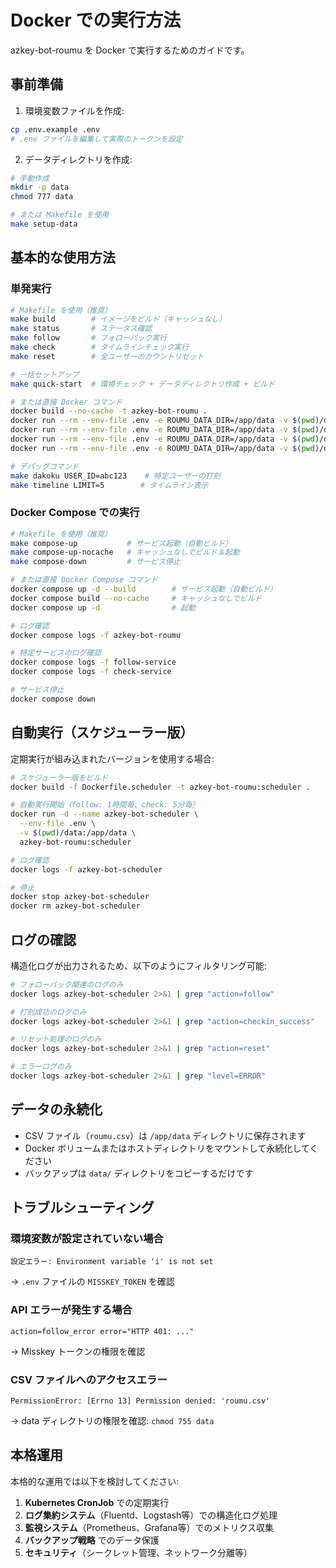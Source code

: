 # Docker での実行方法

azkey-bot-roumu を Docker で実行するためのガイドです。

## 事前準備

1. 環境変数ファイルを作成:
```bash
cp .env.example .env
# .env ファイルを編集して実際のトークンを設定
```

2. データディレクトリを作成:
```bash
# 手動作成
mkdir -p data
chmod 777 data

# または Makefile を使用
make setup-data
```

## 基本的な使用方法

### 単発実行

```bash
# Makefile を使用（推奨）
make build        # イメージをビルド（キャッシュなし）
make status       # ステータス確認
make follow       # フォローバック実行
make check        # タイムラインチェック実行
make reset        # 全ユーザーのカウントリセット

# 一括セットアップ
make quick-start  # 環境チェック + データディレクトリ作成 + ビルド

# または直接 Docker コマンド
docker build --no-cache -t azkey-bot-roumu .
docker run --rm --env-file .env -e ROUMU_DATA_DIR=/app/data -v $(pwd)/data:/app/data azkey-bot-roumu status
docker run --rm --env-file .env -e ROUMU_DATA_DIR=/app/data -v $(pwd)/data:/app/data azkey-bot-roumu follow
docker run --rm --env-file .env -e ROUMU_DATA_DIR=/app/data -v $(pwd)/data:/app/data azkey-bot-roumu check
docker run --rm --env-file .env -e ROUMU_DATA_DIR=/app/data -v $(pwd)/data:/app/data azkey-bot-roumu reset

# デバッグコマンド
make dakoku USER_ID=abc123    # 特定ユーザーの打刻
make timeline LIMIT=5        # タイムライン表示
```

### Docker Compose での実行

```bash
# Makefile を使用（推奨）
make compose-up           # サービス起動（自動ビルド）
make compose-up-nocache   # キャッシュなしでビルド＆起動
make compose-down         # サービス停止

# または直接 Docker Compose コマンド
docker compose up -d --build        # サービス起動（自動ビルド）
docker compose build --no-cache     # キャッシュなしでビルド
docker compose up -d                # 起動

# ログ確認
docker compose logs -f azkey-bot-roumu

# 特定サービスのログ確認
docker compose logs -f follow-service
docker compose logs -f check-service

# サービス停止
docker compose down
```

## 自動実行（スケジューラー版）

定期実行が組み込まれたバージョンを使用する場合:

```bash
# スケジューラー版をビルド
docker build -f Dockerfile.scheduler -t azkey-bot-roumu:scheduler .

# 自動実行開始（follow: 1時間毎、check: 5分毎）
docker run -d --name azkey-bot-scheduler \
  --env-file .env \
  -v $(pwd)/data:/app/data \
  azkey-bot-roumu:scheduler

# ログ確認
docker logs -f azkey-bot-scheduler

# 停止
docker stop azkey-bot-scheduler
docker rm azkey-bot-scheduler
```

## ログの確認

構造化ログが出力されるため、以下のようにフィルタリング可能:

```bash
# フォローバック関連のログのみ
docker logs azkey-bot-scheduler 2>&1 | grep "action=follow"

# 打刻成功のログのみ
docker logs azkey-bot-scheduler 2>&1 | grep "action=checkin_success"

# リセット処理のログのみ
docker logs azkey-bot-scheduler 2>&1 | grep "action=reset"

# エラーログのみ
docker logs azkey-bot-scheduler 2>&1 | grep "level=ERROR"
```

## データの永続化

- CSV ファイル（`roumu.csv`）は `/app/data` ディレクトリに保存されます
- Docker ボリュームまたはホストディレクトリをマウントして永続化してください
- バックアップは `data/` ディレクトリをコピーするだけです

## トラブルシューティング

### 環境変数が設定されていない場合
```
設定エラー: Environment variable 'i' is not set
```
→ `.env` ファイルの `MISSKEY_TOKEN` を確認

### API エラーが発生する場合
```
action=follow_error error="HTTP 401: ..."
```
→ Misskey トークンの権限を確認

### CSV ファイルへのアクセスエラー
```
PermissionError: [Errno 13] Permission denied: 'roumu.csv'
```
→ data ディレクトリの権限を確認: `chmod 755 data`

## 本格運用

本格的な運用では以下を検討してください:

1. **Kubernetes CronJob** での定期実行
2. **ログ集約システム**（Fluentd、Logstash等）での構造化ログ処理
3. **監視システム**（Prometheus、Grafana等）でのメトリクス収集
4. **バックアップ戦略** でのデータ保護
5. **セキュリティ**（シークレット管理、ネットワーク分離等）